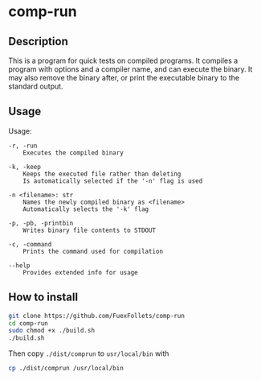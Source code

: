 # comp-run

## Description

This is a program for quick tests on compiled programs. It compiles a program with options and a compiler name, and can execute the binary. It may also remove the binary after, or print the executable binary to the standard output.

## Usage

Usage:

    -r, -run
        Executes the compiled binary
    
    -k, -keep
        Keeps the executed file rather than deleting
        Is automatically selected if the '-n' flag is used

    -n <filename>: str
        Names the newly compiled binary as <filename>
        Automatically selects the '-k' flag

    -p, -pb, -printbin
        Writes binary file contents to STDOUT

    -c, -command
        Prints the command used for compilation

    --help
        Provides extended info for usage

## How to install

```bash
git clone https://github.com/FuexFollets/comp-run
cd comp-run
sudo chmod +x ./build.sh
./build.sh
```

Then copy `./dist/comprun` to `usr/local/bin` with
```bash
cp ./dist/comprun /usr/local/bin
```


